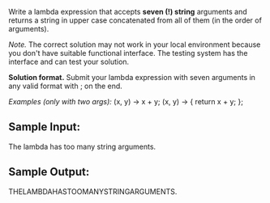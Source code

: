 Write a lambda expression that accepts **seven (!) string** arguments
and returns a string in upper case concatenated from all of them
(in the order of arguments).

*Note.* The correct solution may not work in your
local environment because you don't have suitable
functional interface. The testing system has the
interface and can test your solution.

**Solution format.** Submit your lambda expression with
seven arguments in any valid format with ; on the end.

*Examples (only with two args):* (x, y)  -> x + y; (x, y) -> { return x + y; };

## Sample Input:

The lambda has too many string arguments.

## Sample Output:

THELAMBDAHASTOOMANYSTRINGARGUMENTS.
